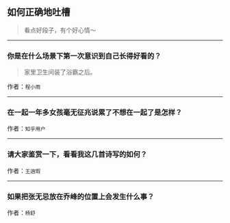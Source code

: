 ## 如何正确地吐槽

> 看点好段子，有个好心情～


 
---

### 你是在什么场景下第一次意识到自己长得好看的？

> 家里卫生间装了浴霸之后。


作者：`程小雨`

---

### 在一起一年多女孩毫无征兆说累了不想在一起了是怎样？

> 


作者：`知乎用户`

---

### 请大家鉴赏一下，看看我这几首诗写的如何？

> 


作者：`王逍瑕`

---

### 如果把张无忌放在乔峰的位置上会发生什么事？

> 


作者：`杨舒`